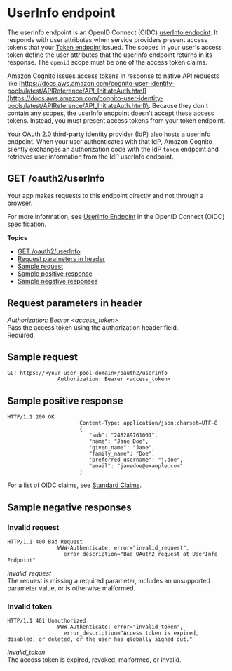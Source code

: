 # UserInfo endpoint<a name="userinfo-endpoint"></a>

The userInfo endpoint is an OpenID Connect \(OIDC\) [userInfo endpoint](https://openid.net/specs/openid-connect-core-1_0.html#UserInfo)\. It responds with user attributes when service providers present access tokens that your [Token endpoint](token-endpoint.md) issued\. The scopes in your user's access token define the user attributes that the userInfo endpoint returns in its response\. The `openid` scope must be one of the access token claims\.

Amazon Cognito issues access tokens in response to native API requests like [https://docs.aws.amazon.com/cognito-user-identity-pools/latest/APIReference/API_InitiateAuth.html](https://docs.aws.amazon.com/cognito-user-identity-pools/latest/APIReference/API_InitiateAuth.html)\. Because they don't contain any scopes, the userInfo endpoint doesn't accept these access tokens\. Instead, you must present access tokens from your token endpoint\.

Your OAuth 2\.0 third\-party identity provider \(IdP\) also hosts a userInfo endpoint\. When your user authenticates with that IdP, Amazon Cognito silently exchanges an authorization code with the IdP `token` endpoint and retrieves user information from the IdP userInfo endpoint\.

## GET /oauth2/userInfo<a name="get-userinfo"></a>

Your app makes requests to this endpoint directly and not through a browser\.

For more information, see [UserInfo Endpoint](http://openid.net/specs/openid-connect-core-1_0.html#UserInfo) in the OpenID Connect \(OIDC\) specification\.

**Topics**
+ [GET /oauth2/userInfo](#get-userinfo)
+ [Request parameters in header](#get-userinfo-request-header-parameters)
+ [Sample request](#get-userinfo-positive-exchanging-authorization-code-for-userinfo-sample-request)
+ [Sample positive response](#get-userinfo-response-sample)
+ [Sample negative responses](#get-userinfo-negative)

## Request parameters in header<a name="get-userinfo-request-header-parameters"></a>

*Authorization: Bearer *<access\_token>**  
Pass the access token using the authorization header field\.  
Required\.

## Sample request<a name="get-userinfo-positive-exchanging-authorization-code-for-userinfo-sample-request"></a>

```
GET https://<your-user-pool-domain>/oauth2/userInfo
                Authorization: Bearer <access_token>
```

## Sample positive response<a name="get-userinfo-response-sample"></a>

```
HTTP/1.1 200 OK
                       Content-Type: application/json;charset=UTF-8
                       {
                          "sub": "248289761001",
                          "name": "Jane Doe",
                          "given_name": "Jane",
                          "family_name": "Doe",
                          "preferred_username": "j.doe",
                          "email": "janedoe@example.com"
                       }
```

For a list of OIDC claims, see [Standard Claims](http://openid.net/specs/openid-connect-core-1_0.html#StandardClaims)\.

## Sample negative responses<a name="get-userinfo-negative"></a>

### Invalid request<a name="get-userinfo-negative-400"></a>

```
HTTP/1.1 400 Bad Request
                WWW-Authenticate: error="invalid_request",
                  error_description="Bad OAuth2 request at UserInfo Endpoint"
```

*invalid\_request*  
The request is missing a required parameter, includes an unsupported parameter value, or is otherwise malformed\.

### Invalid token<a name="get-userinfo-negative-401"></a>

```
HTTP/1.1 401 Unauthorized
                WWW-Authenticate: error="invalid_token",
                  error_description="Access token is expired, disabled, or deleted, or the user has globally signed out."
```

*invalid\_token*  
The access token is expired, revoked, malformed, or invalid\.